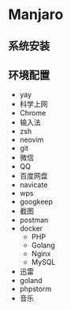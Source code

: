 # Manjaro

## 系统安装

## 环境配置

* yay
* 科学上网
* Chrome
* 输入法
* zsh
* neovim
* git
* 微信
* QQ
* 百度网盘
* navicate
* wps
* googkeep
* 截图
* postman
* docker
  * PHP
  * Golang
  * Nginx
  * MySQL
* 迅雷
* goland
* phpstorm
* 音乐
